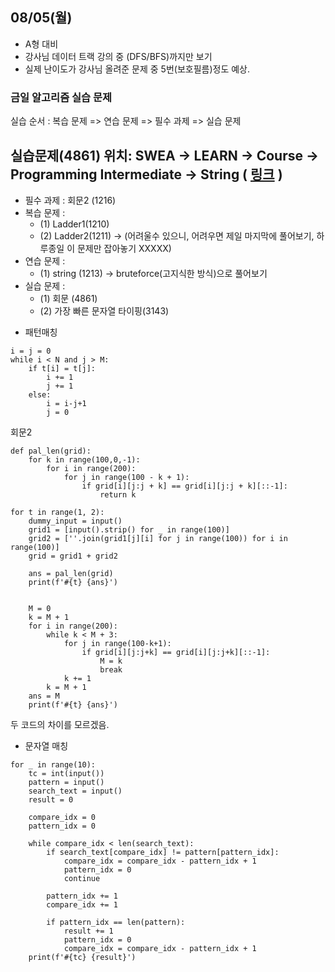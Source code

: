 ## 08/05(월)
- A형 대비
- 강사님 데이터 트랙 강의 중 (DFS/BFS)까지만 보기
- 실제 난이도가 강사님 올려준 문제 중 5번(보호필름)정도 예상.

### 금일 알고리즘 실습 문제

실습 순서 : 복습 문제 => 연습 문제 => 필수 과제 => 실습 문제

실습문제(4861) 위치: SWEA -> LEARN -> Course -> Programming Intermediate -> String ( [링크](https://swexpertacademy.com/main/learn/course/subjectDetail.do?courseId=AVuPDN86AAXw5UW6&subjectId=AWOVGOEKqeoDFAWg) )
----------------------------------------------------------------------------------------------------------------------------------------------------------------------------------------------------------

*   필수 과제 : 회문2 (1216)
*   복습 문제 :
    *   (1) Ladder1(1210)
    *   (2) Ladder2(1211) → (어려울수 있으니, 어려우면 제일 마지막에 풀어보기, 하루종일 이 문제만 잡아놓기 XXXXX)
*   연습 문제 :
    *   (1) string (1213) → bruteforce(고지식한 방식)으로 풀어보기
*   실습 문제 :
    *   (1) 회문 (4861)
    *   (2) 가장 빠른 문자열 타이핑(3143)


- 패턴매칭
```
i = j = 0
while i < N and j > M:
    if t[i] = t[j]:
        i += 1
        j += 1
    else:
        i = i-j+1
        j = 0
```

회문2
```
def pal_len(grid):
    for k in range(100,0,-1):
        for i in range(200):
            for j in range(100 - k + 1):
                if grid[i][j:j + k] == grid[i][j:j + k][::-1]:
                    return k

for t in range(1, 2):
    dummy_input = input()
    grid1 = [input().strip() for _ in range(100)]
    grid2 = [''.join(grid1[j][i] for j in range(100)) for i in range(100)]
    grid = grid1 + grid2

    ans = pal_len(grid)
    print(f'#{t} {ans}')


    M = 0
    k = M + 1
    for i in range(200):
        while k < M + 3:
            for j in range(100-k+1):
                if grid[i][j:j+k] == grid[i][j:j+k][::-1]:
                    M = k
                    break
            k += 1
        k = M + 1
    ans = M
    print(f'#{t} {ans}')
```

두 코드의 차이를 모르겠음.


- 문자열 매칭
```
for _ in range(10):
    tc = int(input())
    pattern = input()
    search_text = input()
    result = 0

    compare_idx = 0
    pattern_idx = 0

    while compare_idx < len(search_text):
        if search_text[compare_idx] != pattern[pattern_idx]:
            compare_idx = compare_idx - pattern_idx + 1
            pattern_idx = 0
            continue

        pattern_idx += 1
        compare_idx += 1

        if pattern_idx == len(pattern):
            result += 1
            pattern_idx = 0
            compare_idx = compare_idx - pattern_idx + 1
    print(f'#{tc} {result}')
```